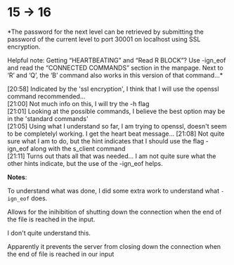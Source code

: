 # 15 -> 16 

*The password for the next level can be retrieved by submitting the password of the current level to port 30001 on localhost using SSL encryption.

Helpful note: Getting “HEARTBEATING” and “Read R BLOCK”? Use -ign_eof and read the “CONNECTED COMMANDS” section in the manpage. Next to ‘R’ and ‘Q’, the ‘B’ command also works in this version of that command…*

[20:58] Indicated by the 'ssl encryption', I think that I will use the openssl command recommended...</br>
[21:00] Not much info on this, I will try the -h flag </br>
[21:01] Looking at the possible commands, I believe the best option may be in the 'standard commands' </br>
[21:05] Using what I understand so far, I am trying to openssl, doesn't seem to be completelyl working. I get the heart beat message...
[21:08] Not quite sure what I am to do, but the hint indicates that I should use the flag -ign_eof along with the s_client command <br>
[21:11] Turns out thats all that was needed... I am not quite sure what the other hints indicate, but the use of the -ign_eof helps. 

**Notes**:

To understand what was done, I did some extra work to understand what `-ign_eof` does.

Allows for the inihibition of shutting down the connection when the end of the file is reached in the input. 

I don't quite understand this.

Apparently it prevents the server from closing down the connection when the end of file is reached in our input




